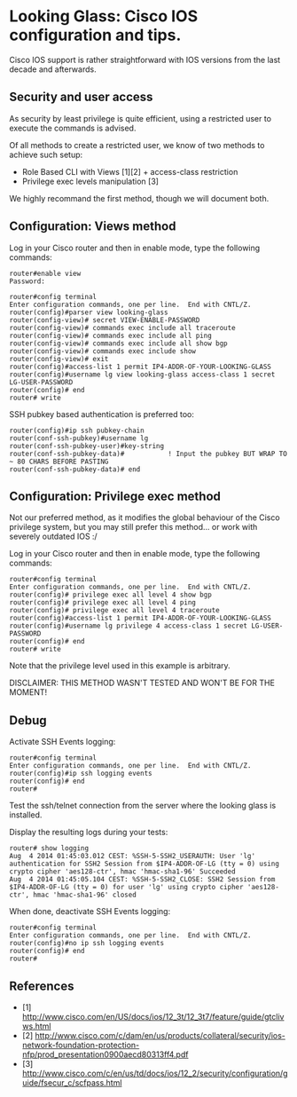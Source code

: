 # Looking Glass: Cisco IOS configuration and tips.

Cisco IOS support is rather straightforward with IOS versions from the last
decade and afterwards.

## Security and user access

As security by least privilege is quite efficient, using a restricted user to
execute the commands is advised.

Of all methods to create a restricted user, we know of two methods to achieve
such setup:

  * Role Based CLI with Views [1][2] + access-class restriction
  * Privilege exec levels manipulation [3]

We highly recommand the first method, though we will document both.

## Configuration: Views method

Log in your Cisco router and then in enable mode, type the following commands:

```
router#enable view
Password:

router#config terminal
Enter configuration commands, one per line.  End with CNTL/Z.
router(config)#parser view looking-glass
router(config-view)# secret VIEW-ENABLE-PASSWORD
router(config-view)# commands exec include all traceroute
router(config-view)# commands exec include all ping
router(config-view)# commands exec include all show bgp
router(config-view)# commands exec include show
router(config-view)# exit
router(config)#access-list 1 permit IP4-ADDR-OF-YOUR-LOOKING-GLASS
router(config)#username lg view looking-glass access-class 1 secret LG-USER-PASSWORD
router(config)# end
router# write
```

SSH pubkey based authentication is preferred too:

```
router(config)#ip ssh pubkey-chain
router(conf-ssh-pubkey)#username lg
router(conf-ssh-pubkey-user)#key-string
router(conf-ssh-pubkey-data)#           ! Input the pubkey BUT WRAP TO ~ 80 CHARS BEFORE PASTING
router(conf-ssh-pubkey-data)# end
```

## Configuration: Privilege exec method

Not our preferred method, as it modifies the global behaviour of the Cisco
privilege system, but you may still prefer this method… or work with severely
outdated IOS :/

Log in your Cisco router and then in enable mode, type the following commands:

```
router#config terminal
Enter configuration commands, one per line.  End with CNTL/Z.
router(config)# privilege exec all level 4 show bgp
router(config)# privilege exec all level 4 ping
router(config)# privilege exec all level 4 traceroute
router(config)#access-list 1 permit IP4-ADDR-OF-YOUR-LOOKING-GLASS
router(config)#username lg privilege 4 access-class 1 secret LG-USER-PASSWORD
router(config)# end
router# write
```
Note that the privilege level used in this example is arbitrary.

DISCLAIMER: THIS METHOD WASN'T TESTED AND WON'T BE FOR THE MOMENT!

## Debug

Activate SSH Events logging:

```
router#config terminal
Enter configuration commands, one per line.  End with CNTL/Z.
router(config)#ip ssh logging events
router(config)# end
router#
```

Test the ssh/telnet connection from the server where the looking glass is installed.

Display the resulting logs during your tests:

```
router# show logging
Aug  4 2014 01:45:03.012 CEST: %SSH-5-SSH2_USERAUTH: User 'lg' authentication for SSH2 Session from $IP4-ADDR-OF-LG (tty = 0) using crypto cipher 'aes128-ctr', hmac 'hmac-sha1-96' Succeeded
Aug  4 2014 01:45:05.104 CEST: %SSH-5-SSH2_CLOSE: SSH2 Session from $IP4-ADDR-OF-LG (tty = 0) for user 'lg' using crypto cipher 'aes128-ctr', hmac 'hmac-sha1-96' closed
```

When done, deactivate SSH Events logging:

```
router#config terminal
Enter configuration commands, one per line.  End with CNTL/Z.
router(config)#no ip ssh logging events
router(config)# end
router#
```

## References

  * [1] http://www.cisco.com/en/US/docs/ios/12_3t/12_3t7/feature/guide/gtclivws.html
  * [2] http://www.cisco.com/c/dam/en/us/products/collateral/security/ios-network-foundation-protection-nfp/prod_presentation0900aecd80313ff4.pdf
  * [3] http://www.cisco.com/c/en/us/td/docs/ios/12_2/security/configuration/guide/fsecur_c/scfpass.html
